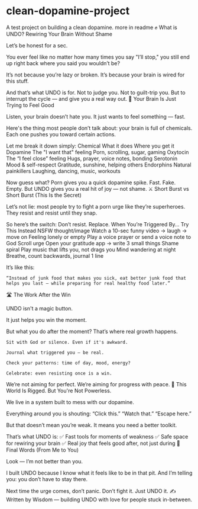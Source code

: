 # clean-dopamine-project
A test project on building a clean dopamine. more in readme
✊ What is UNDO? Rewiring Your Brain Without Shame

Let’s be honest for a sec.

You ever feel like no matter how many times you say "I’ll stop," you still end up right back where you said you wouldn’t be?

It’s not because you’re lazy or broken. It’s because your brain is wired for this stuff.

And that’s what UNDO is for.
Not to judge you.
Not to guilt-trip you.
But to interrupt the cycle — and give you a real way out.
🧠 Your Brain Is Just Trying to Feel Good

Listen, your brain doesn’t hate you. It just wants to feel something — fast.

Here's the thing most people don’t talk about: your brain is full of chemicals. Each one pushes you toward certain actions.

Let me break it down simply:
Chemical	What it does	Where you get it
Dopamine	The "I want that" feeling	Porn, scrolling, sugar, gaming
Oxytocin	The “I feel close” feeling	Hugs, prayer, voice notes, bonding
Serotonin	Mood & self-respect	Gratitude, sunshine, helping others
Endorphins	Natural painkillers	Laughing, dancing, music, workouts

Now guess what?
Porn gives you a quick dopamine spike. Fast. Fake. Empty.
But UNDO gives you a real hit of joy — not shame.
⚔️ Short Burst vs Short Burst (This Is the Secret)

Let’s not lie: most people try to fight a porn urge like they’re superheroes.
They resist and resist until they snap.

So here’s the switch:
Don’t resist. Replace.
When You’re Triggered By…	Try This Instead
NSFW thought/image	Watch a 10-sec funny video → laugh → move on
Feeling lonely or empty	Play a voice prayer or send a voice note to God
Scroll urge	Open your gratitude app → write 3 small things
Shame spiral	Play music that lifts you, not drags you
Mind wandering at night	Breathe, count backwards, journal 1 line

It’s like this:

    “Instead of junk food that makes you sick, eat better junk food that helps you last — while preparing for real healthy food later.”

🛣️ The Work After the Win

UNDO isn't a magic button.

It just helps you win the moment.

But what you do after the moment? That’s where real growth happens.

    Sit with God or silence. Even if it's awkward.

    Journal what triggered you — be real.

    Check your patterns: time of day, mood, energy?

    Celebrate: even resisting once is a win.

We’re not aiming for perfect.
We’re aiming for progress with peace.
🧭 This World Is Rigged. But You're Not Powerless.

We live in a system built to mess with our dopamine.

Everything around you is shouting:
“Click this.”
“Watch that.”
“Escape here.”

But that doesn’t mean you’re weak.
It means you need a better toolkit.

That’s what UNDO is:
✅ Fast tools for moments of weakness
✅ Safe space for rewiring your brain
✅ Real joy that feels good after, not just during
💬 Final Words (From Me to You)

Look — I’m not better than you.

I built UNDO because I know what it feels like to be in that pit.
And I’m telling you: you don’t have to stay there.

Next time the urge comes, don’t panic.
Don’t fight it.
Just UNDO it.
✍️ Written by Wisdom — building UNDO with love for people stuck in-between.

